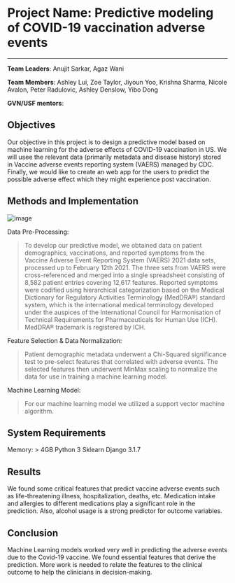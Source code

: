 # Project Name: Predictive modeling of COVID-19 vaccination adverse events
---
**Team Leaders**: Anujit Sarkar, Agaz	Wani

**Team Members**:  Ashley Lui, Zoe Taylor, Jiyoun Yoo, Krishna Sharma, Nicole Avalon, Peter Radulovic, Ashley Denslow, Yibo Dong

**GVN/USF mentors**:


## Objectives
Our objective in this project is to design a predictive model based on machine learning for the adverse effects of COVID-19 vaccination in US. We will usee the relevant data (primarily metadata and disease history) stored in Vaccine adverse events reporting system (VAERS) managed by CDC. Finally, we would like to create an web app for the users to predict the possible adverse effect which they might experience post vaccination.   

## Methods and Implementation

![image](https://user-images.githubusercontent.com/55377207/109331909-6e09e080-782b-11eb-934f-a3964b167902.png)

Data Pre-Processing:
>To develop our predictive model, we obtained data on patient demographics, vaccinations, and reported symptoms from the Vaccine Adverse Event Reporting System (VAERS) 2021 data sets, processed up to February 12th 2021. The three sets from VAERS were cross-referenced and merged into a single spreadsheet consisting of 8,582 patient entries covering 12,617 features. Reported symptoms were codified using hierarchical categorization based on the Medical Dictionary for Regulatory Activities Terminology (MedDRA®) standard system, which is the international medical terminology developed under the auspices of the International Council for Harmonisation of Technical Requirements for Pharmaceuticals for Human Use (ICH). MedDRA® trademark is registered by ICH.

Feature Selection & Data Normalization:

>Patient demographic metadata underwent a Chi-Squared significance test to pre-select features that correlated with adverse events. The selected features then underwent MinMax scaling to normalize the data for use in training a machine learning model.

Machine Learning Model:
>For our machine learning model we utilized a support vector machine algorithm.  
>

## System Requirements
  Memory: > 4GB
  Python 3
  Sklearn
  Django 3.1.7


## Results 
We found some critical features that predict vaccine adverse events such as life-threatening illness, hospitalization, deaths, etc. Medication intake and allergies to different medications play a significant role in the prediction. Also, alcohol usage is a strong predictor for outcome variables. 

## Conclusion
Machine Learning models worked very well in predicting the adverse events due to the Covid-19 vaccine. We found essential features that derive the prediction. More work is needed to relate the features to the clinical outcome to help the clinicians in decision-making.

